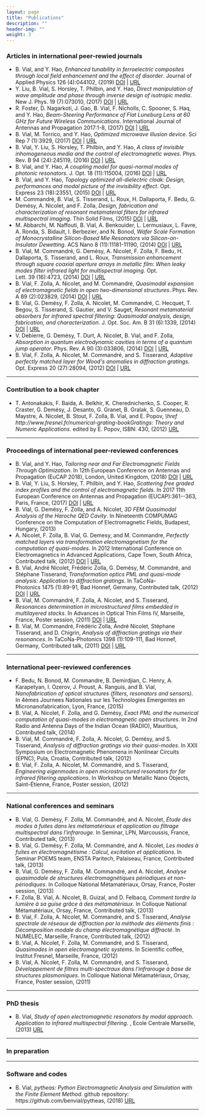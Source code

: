 ```yaml
---
layout: page
title: "Publications"
description: ""
header-img: ""
weight: 3
---
```

### Articles in international peer-rewied journals

<ul class="biblio">
		<li  >B. Vial, and Y. Hao, <em  >Enhanced tunability in ferroelectric composites through local field enhancement and the effect of disorder</em>. Journal of Applied Physics&nbsp;126&nbsp;(4):044102, (2019)<span class="biblinks" > <a href="https://doi.org/10.1063/1.5101053" target="_blank" ><i class="fa fa-link" > </i> DOI</a> | <a href="https://doi.org/10.1063/1.5101053" target="_blank" ><i class="fa fa-download" > </i> URL</a></span></li>
<li  >Y. Liu, B. Vial, S. Horsley, T. Philbin, and Y. Hao, <em  >Direct manipulation of wave amplitude and phase through inverse design of isotropic media</em>. New J. Phys.&nbsp;19&nbsp;(7):073010, (2017)<span class="biblinks" > <a href="https://doi.org/10.1088/1367-2630/aa6c0c" target="_blank" ><i class="fa fa-link" > </i> DOI</a> | <a href="https://doi.org/10.1088/1367-2630/aa6c0c" target="_blank" ><i class="fa fa-download" > </i> URL</a></span></li>
<li  >R. Foster, D. Nagarkoti, J. Gao, B. Vial, F. Nicholls, C. Spooner, S. Haq, and Y. Hao, <em  >Beam-Steering Performance of Flat Luneburg Lens at 60 GHz for Future Wireless Communications</em>. International Journal of Antennas and Propagation&nbsp;2017:1-8, (2017)<span class="biblinks" > <a href="https://doi.org/10.1155/2017/7932434" target="_blank" ><i class="fa fa-link" > </i> DOI</a> | <a href="https://doi.org/10.1155/2017/7932434" target="_blank" ><i class="fa fa-download" > </i> URL</a></span></li>
<li  >B. Vial, M. Torrico, and Y. Hao, <em  >Optimized microwave illusion device</em>. Sci Rep&nbsp;7&nbsp;(1):3929, (2017)<span class="biblinks" > <a href="https://doi.org/10.1038/s41598-017-04410-4" target="_blank" ><i class="fa fa-link" > </i> DOI</a> | <a href="https://doi.org/10.1038/s41598-017-04410-4" target="_blank" ><i class="fa fa-download" > </i> URL</a></span></li>
<li  >B. Vial, Y. Liu, S. Horsley, T. Philbin, and Y. Hao, <em  >A class of invisible inhomogeneous media and the control of electromagnetic waves</em>. Phys. Rev. B&nbsp;94&nbsp;(24):245119, (2016)<span class="biblinks" > <a href="https://doi.org/10.1103/physrevb.94.245119" target="_blank" ><i class="fa fa-link" > </i> DOI</a> | <a href="https://doi.org/10.1103/physrevb.94.245119" target="_blank" ><i class="fa fa-download" > </i> URL</a></span></li>
<li  >B. Vial, and Y. Hao, <em  >A coupling model for quasi-normal modes of photonic resonators</em>. J. Opt.&nbsp;18&nbsp;(11):115004, (2016)<span class="biblinks" > <a href="https://doi.org/10.1088/2040-8978/18/11/115004" target="_blank" ><i class="fa fa-link" > </i> DOI</a> | <a href="https://doi.org/10.1088/2040-8978/18/11/115004" target="_blank" ><i class="fa fa-download" > </i> URL</a></span></li>
<li  >B. Vial, and Y. Hao, <em  >Topology optimized all-dielectric cloak: Design, performances and modal picture of the invisibility effect</em>. Opt. Express&nbsp;23&nbsp;(18):23551, (2015)<span class="biblinks" > <a href="https://doi.org/10.1364/oe.23.023551" target="_blank" ><i class="fa fa-link" > </i> DOI</a> | <a href="https://doi.org/10.1364/oe.23.023551" target="_blank" ><i class="fa fa-download" > </i> URL</a></span></li>
<li  >M. Commandr<span class="bibtex-protected">é</span>, B. Vial, S. Tisserand, L. Roux, H. Dallaporta, F. Bedu, G. Dem<span class="bibtex-protected">é</span>sy, A. Nicolet, and F. Zolla, <em  >Design, fabrication and characterization of resonant metamaterial filters for infrared multispectral imaging</em>. Thin Solid Films, (2015)<span class="biblinks" > <a href="https://doi.org/10.1016/j.tsf.2015.04.026" target="_blank" ><i class="fa fa-link" > </i> DOI</a> | <a href="https://doi.org/10.1016/j.tsf.2015.04.026" target="_blank" ><i class="fa fa-download" > </i> URL</a></span></li>
<li  >M. Abbarchi, M. Naffouti, B. Vial, A. Benkouider, L. Lermusiaux, L. Favre, A. Ronda, S. Bidault, I. Berbezier, and N. Bonod, <em  >Wafer Scale Formation of Monocrystalline Silicon-Based Mie Resonators via Silicon-on-Insulator Dewetting</em>. ACS Nano&nbsp;8&nbsp;(11):11181-11190, (2014)<span class="biblinks" > <a href="https://doi.org/10.1021/nn505632b" target="_blank" ><i class="fa fa-link" > </i> DOI</a> | <a href="https://doi.org/10.1021/nn505632b" target="_blank" ><i class="fa fa-download" > </i> URL</a></span></li>
<li  >B. Vial, M. Commandré, G. Demésy, A. Nicolet, F. Zolla, F. Bedu, H. Dallaporta, S. Tisserand, and L. Roux, <em  >Transmission enhancement through square coaxial aperture arrays in metallic film: When leaky modes filter infrared light for multispectral imaging</em>. Opt. Lett.&nbsp;39&nbsp;(16):4723, (2014)<span class="biblinks" > <a href="https://doi.org/10.1364/ol.39.004723" target="_blank" ><i class="fa fa-link" > </i> DOI</a> | <a href="https://doi.org/10.1364/ol.39.004723" target="_blank" ><i class="fa fa-download" > </i> URL</a></span></li>
<li  >B. Vial, F. Zolla, A. Nicolet, and M. Commandré, <em  >Quasimodal expansion of electromagnetic fields in open two-dimensional structures</em>. Phys. Rev. A&nbsp;89&nbsp;(2):023829, (2014)<span class="biblinks" > <a href="https://doi.org/10.1103/physreva.89.023829" target="_blank" ><i class="fa fa-link" > </i> DOI</a> | <a href="https://doi.org/10.1103/physreva.89.023829" target="_blank" ><i class="fa fa-download" > </i> URL</a></span></li>
<li  >B. Vial, G. Demésy, F. Zolla, A. Nicolet, M. Commandré, C. Hecquet, T. Begou, S. Tisserand, S. Gautier, and V. Sauget, <em  >Resonant metamaterial absorbers for infrared spectral filtering: Quasimodal analysis, design, fabrication, and characterization</em>. J. Opt. Soc. Am. B&nbsp;31&nbsp;(6):1339, (2014)<span class="biblinks" > <a href="https://doi.org/10.1364/josab.31.001339" target="_blank" ><i class="fa fa-link" > </i> DOI</a> | <a href="https://doi.org/10.1364/josab.31.001339" target="_blank" ><i class="fa fa-download" > </i> URL</a></span></li>
<li  >V. Debierre, G. Demésy, T. Durt, A. Nicolet, B. Vial, and F. Zolla, <em  >Absorption in quantum electrodynamic cavities in terms of a quantum jump operator</em>. Phys. Rev. A&nbsp;90&nbsp;(3):033806, (2014)<span class="biblinks" > <a href="https://doi.org/10.1103/physreva.90.033806" target="_blank" ><i class="fa fa-link" > </i> DOI</a> | <a href="https://doi.org/10.1103/physreva.90.033806" target="_blank" ><i class="fa fa-download" > </i> URL</a></span></li>
<li  >B. Vial, F. Zolla, A. Nicolet, M. Commandré, and S. Tisserand, <em  >Adaptive perfectly matched layer for Wood's anomalies in diffraction gratings</em>. Opt. Express&nbsp;20&nbsp;(27):28094, (2012)<span class="biblinks" > <a href="https://doi.org/10.1364/oe.20.028094" target="_blank" ><i class="fa fa-link" > </i> DOI</a> | <a href="https://doi.org/10.1364/oe.20.028094" target="_blank" ><i class="fa fa-download" > </i> URL</a></span></li>
</ul>

<hr />

### Contribution to a book chapter

<ul class="biblio">
		<li  >T. Antonakakis, F. Baida, A. Belkhir, K. Cherednichenko, S. Cooper, R. Craster, G. Dem<span class="bibtex-protected">é</span>sy, J. Desanto, G. Granet, B. Gralak, S. Guenneau, D. Maystre, A. Nicolet, B. Stout, F. Zolla, B. Vial, and E. Popov, <em  >\href http://www.fresnel.fr/numerical-grating-bookGratings: Theory and Numeric Applications</em>. edited by E. Popov, ISBN: 430, (2012)<span class="biblinks" >  <a href="http://hal.archives-ouvertes.fr/hal-00785737" target="_blank" ><i class="fa fa-download" > </i> URL</a></span></li>
</ul>

<hr />

### Proceedings of international peer-reviewed conferences

<ul class="biblio">
		<li  >B. Vial, and Y. Hao, <em  >Tailoring near and Far Electromagnetic Fields Through Optimization</em>. In 12th European Conference on Antennas and Propagation (EuCAP 2018), London, United Kingdom, (2018)<span class="biblinks" > <a href="https://doi.org/10.1049/cp.2018.0651" target="_blank" ><i class="fa fa-link" > </i> DOI</a> | <a href="https://doi.org/10.1049/cp.2018.0651" target="_blank" ><i class="fa fa-download" > </i> URL</a></span></li>
<li  >B. Vial, Y. Liu, S. Horsley, T. Philbin, and Y. Hao, <em  >Scattering free graded index profiles and the control of electromagnetic fields</em>. In 2017 11th European Conference on Antennas and Propagation (EUCAP):361--363, Paris, France, (2017)<span class="biblinks" > <a href="https://doi.org/10.23919/eucap.2017.7928537" target="_blank" ><i class="fa fa-link" > </i> DOI</a> | <a href="https://doi.org/10.23919/eucap.2017.7928537" target="_blank" ><i class="fa fa-download" > </i> URL</a></span></li>
<li  >B. Vial, G. Dem<span class="bibtex-protected">é</span>sy, F. Zolla, and A. Nicolet, <em  >3D FEM Quasimodal Analysis of the Haroche QED Cavity</em>. In <span class="bibtex-protected">Nineteenth COMPUMAG Conference on the Computation of Electromagnetic Fields</span>, Budapest, Hungary, (2013)<span class="biblinks" > </span></li>
<li  >A. Nicolet, F. Zolla, B. Vial, G. Demesy, and M. Commandre, <em  >Perfectly matched layers via transformation electromagnetism for the computation of quasi-modes</em>. In 2012 International Conference on Electromagnetics in Advanced Applications, Cape Town, South Africa, Contributed talk, (2012)<span class="biblinks" > <a href="https://doi.org/10.1109/iceaa.2012.6328596" target="_blank" ><i class="fa fa-link" > </i> DOI</a> | <a href="https://doi.org/10.1109/iceaa.2012.6328596" target="_blank" ><i class="fa fa-download" > </i> URL</a></span></li>
<li  >B. Vial, André Nicolet, Frédéric Zolla, G. Demésy, M. Commandré, and Stéphane Tisserand, <em  >Transformation optics PML and quasi-mode analysis: Application to diffraction gratings</em>. In TaCoNa-Photonics&nbsp;1475&nbsp;(1):89-91, Bad Honnef, Germany, Contributed talk, (2012)<span class="biblinks" > <a href="https://doi.org/10.1063/1.4750105" target="_blank" ><i class="fa fa-link" > </i> DOI</a> | <a href="https://doi.org/10.1063/1.4750105" target="_blank" ><i class="fa fa-download" > </i> URL</a></span></li>
<li  >B. Vial, M. Commandré, F. Zolla, A. Nicolet, and S. Tisserand, <em  >Resonances determination in microstructured films embedded in multilayered stacks</em>. In Advances in Optical Thin Films IV, Marseille, France, Poster session, (2011)<span class="biblinks" > <a href="https://doi.org/10.1117/12.897347" target="_blank" ><i class="fa fa-link" > </i> DOI</a> | <a href="https://doi.org/10.1117/12.897347" target="_blank" ><i class="fa fa-download" > </i> URL</a></span></li>
<li  >B. Vial, M. Commandré, Frédéric Zolla, André Nicolet, Stéphane Tisserand, and D. Chigrin, <em  >Analysis of diffraction gratings via their resonances</em>. In TaCoNa-Photonics&nbsp;1398&nbsp;(1):109-111, Bad Honnef, Germany, Contributed talk, (2011)<span class="biblinks" > <a href="https://doi.org/10.1063/1.3644228" target="_blank" ><i class="fa fa-link" > </i> DOI</a> | <a href="https://doi.org/10.1063/1.3644228" target="_blank" ><i class="fa fa-download" > </i> URL</a></span></li>
</ul>

<hr />

### International peer-reviewed conferences

<ul class="biblio">
		<li  >F. Bedu, N. Bonod, M. Commandre, B. Demirdjian, C. Henry, A. Karapetyan, I. Ozerov, J. Proust, A. Ranguis, and B. Vial, <em  >Nanofabrication of optical structures (filters, resonators and sensors)</em>. In 4<span class="bibtex-protected">è</span>mes Journees Nationales sur les Technologies Emergentes en Micronanofabrication, Lyon, France, (2015)<span class="biblinks" > </span></li>
<li  >B. Vial, A. Nicolet, F. Zolla, and G. Dem<span class="bibtex-protected">é</span>sy, <em  >Exact PML and the numerical computation of quasi-modes in electromagnetic open structures</em>. In 2nd Radio and Antenna Days of the Indian Ocean (RADIO), Mauritius, Contributed talk, (2014)<span class="biblinks" > </span></li>
<li  >B. Vial, M. Commandr<span class="bibtex-protected">é</span>, F. Zolla, A. Nicolet, G. Dem<span class="bibtex-protected">é</span>sy, and S. Tisserand, <em  >Analysis of diffraction gratings via their quasi-modes</em>. In XXII Symposium on Electromagnetic Phenomena in Nonlinear Circuits (EPNC), Pula, Croatia, Contributed talk, (2012)<span class="biblinks" > </span></li>
<li  >B. Vial, F. Zolla, A. Nicolet, M. Commandr<span class="bibtex-protected">é</span>, and S. Tisserand, <em  >Engineering eigenmodes in open microstructured resonators for far infrared filtering applications</em>. In Workshop on Metallic Nano Objects, Saint-Étienne, France, Poster session, (2012)<span class="biblinks" > </span></li>
</ul>

<hr />

### National conferences and seminars

<ul class="biblio">
		<li  >B. Vial, G. Dem<span class="bibtex-protected">é</span>sy, F. Zolla, M. Commandr<span class="bibtex-protected">é</span>, and A. Nicolet, <em  >Étude des modes à fuites dans les métamatériaux et application au filtrage multispectral dans l'infrarouge</em>. In Seminar, LPN, Marcoussis, France, Contributed talk, (2013)<span class="biblinks" > </span></li>
<li  >B. Vial, G. Dem<span class="bibtex-protected">é</span>sy, F. Zolla, M. Commandr<span class="bibtex-protected">é</span>, and A. Nicolet, <em  >Les modes à fuites en électromagnétisme : Calcul, excitation et applications</em>. In Seminar POEMS team, ENSTA Paritech, Palaiseau, France, Contributed talk, (2013)<span class="biblinks" > </span></li>
<li  >B. Vial, G. Dem<span class="bibtex-protected">é</span>sy, F. Zolla, M. Commandr<span class="bibtex-protected">é</span>, and A. Nicolet, <em  >Analyse quasimodale de structures électromagnétiques périodiques et non-périodiques</em>. In Colloque National M<span class="bibtex-protected">é</span>tamat<span class="bibtex-protected">é</span>riaux, Orsay, France, Poster session, (2013)<span class="biblinks" > </span></li>
<li  >F. Zolla, B. Vial, A. Nicolet, B. Guizal, and D. Felbacq, <em  >Comment tordre la lumière à sa guise grâce à des métamatériaux</em>. In Colloque National M<span class="bibtex-protected">é</span>tamat<span class="bibtex-protected">é</span>riaux, Orsay, France, Contributed talk, (2013)<span class="biblinks" > </span></li>
<li  >B. Vial, F. Zolla, A. Nicolet, M. Commandr<span class="bibtex-protected">é</span>, and S. Tisserand, <em  >Analyse spectrale de réseaux de diffraction par la méthode des éléments finis : Décomposition modale du champ électromagnétique diffracté</em>. In NUMELEC, Marseille, France, Contributed talk, (2012)<span class="biblinks" > </span></li>
<li  >B. Vial, A. Nicolet, F. Zolla, M. Commandr<span class="bibtex-protected">é</span>, and S. Tisserand, <em  >Quasimodes in open electromagnetic systems</em>. In Scientific coffee, Institut Fresnel, Marseille, France, (2012)<span class="biblinks" > </span></li>
<li  >B. Vial, A. Nicolet, F. Zolla, M. Commandr<span class="bibtex-protected">é</span>, and S. Tisserand, <em  >Développement de filtres multi-spectraux dans l'infrarouge à base de structures plasmoniques</em>. In Colloque National M<span class="bibtex-protected">é</span>tamat<span class="bibtex-protected">é</span>riaux, Orsay, France, Poster session, (2011)<span class="biblinks" > </span></li>
</ul>

<hr />

### PhD thesis

<ul class="biblio">
		<li  >B. Vial, <em  >Study of open electromagnetic resonators by modal approach. Application to infrared multispectral filtering</em>. , <span class="bibtex-protected">Ecole Centrale Marseille</span>, (2013)<span class="biblinks" >  <a href="https://tel.archives-ouvertes.fr/tel-00918651" target="_blank" ><i class="fa fa-download" > </i> URL</a></span></li>
</ul>

<hr />

### In preparation

<ul class="biblio">
		</ul>

<hr />

### Software and codes

<ul class="biblio">
		<li  >B. Vial, <em  >pytheas: Python Electromagnetic Analysis and Simulation with the Finite Element Method</em>. github repository: https://github.com/benvial/pytheas, (2018)<span class="biblinks" >  <a href="https://benvial.github.io/pytheas" target="_blank" ><i class="fa fa-download" > </i> URL</a></span></li>
</ul>

<hr />

